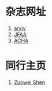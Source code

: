 # 杂志网址
1. <a href="https://arxiv.org/">arxiv</a> 
2. <a href="https://www.springer.com/journal/41">JFAA</a> 
3. <a href="https://www.sciencedirect.com/journal/applied-and-computational-harmonic-analysis">ACHA</a>

# 同行主页
1. <a href="https://blog.nus.edu.sg/matzuows/">Zuowei Shen</a>
